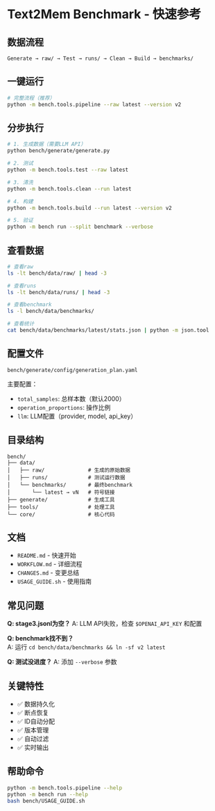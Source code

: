# Text2Mem Benchmark - 快速参考

## 数据流程
```
Generate → raw/ → Test → runs/ → Clean → Build → benchmarks/
```

## 一键运行
```bash
# 完整流程（推荐）
python -m bench.tools.pipeline --raw latest --version v2
```

## 分步执行
```bash
# 1. 生成数据（需要LLM API）
python bench/generate/generate.py

# 2. 测试
python -m bench.tools.test --raw latest

# 3. 清洗  
python -m bench.tools.clean --run latest

# 4. 构建
python -m bench.tools.build --run latest --version v2

# 5. 验证
python -m bench run --split benchmark --verbose
```

## 查看数据
```bash
# 查看raw
ls -lt bench/data/raw/ | head -3

# 查看runs
ls -lt bench/data/runs/ | head -3

# 查看benchmark
ls -l bench/data/benchmarks/

# 查看统计
cat bench/data/benchmarks/latest/stats.json | python -m json.tool
```

## 配置文件
```
bench/generate/config/generation_plan.yaml
```

主要配置：
- `total_samples`: 总样本数（默认2000）
- `operation_proportions`: 操作比例
- `llm`: LLM配置（provider, model, api_key）

## 目录结构
```
bench/
├── data/
│   ├── raw/              # 生成的原始数据
│   ├── runs/             # 测试运行数据
│   └── benchmarks/       # 最终benchmark
│       └── latest → vN   # 符号链接
├── generate/             # 生成工具
├── tools/                # 处理工具
└── core/                 # 核心代码
```

## 文档
- `README.md` - 快速开始
- `WORKFLOW.md` - 详细流程
- `CHANGES.md` - 变更总结
- `USAGE_GUIDE.sh` - 使用指南

## 常见问题

**Q: stage3.jsonl为空？**
A: LLM API失败，检查 `$OPENAI_API_KEY` 和配置

**Q: benchmark找不到？**  
A: 运行 `cd bench/data/benchmarks && ln -sf v2 latest`

**Q: 测试没进度？**
A: 添加 `--verbose` 参数

## 关键特性
- ✅ 数据持久化
- ✅ 断点恢复
- ✅ ID自动分配
- ✅ 版本管理
- ✅ 自动过滤
- ✅ 实时输出

## 帮助命令
```bash
python -m bench.tools.pipeline --help
python -m bench run --help
bash bench/USAGE_GUIDE.sh
```
